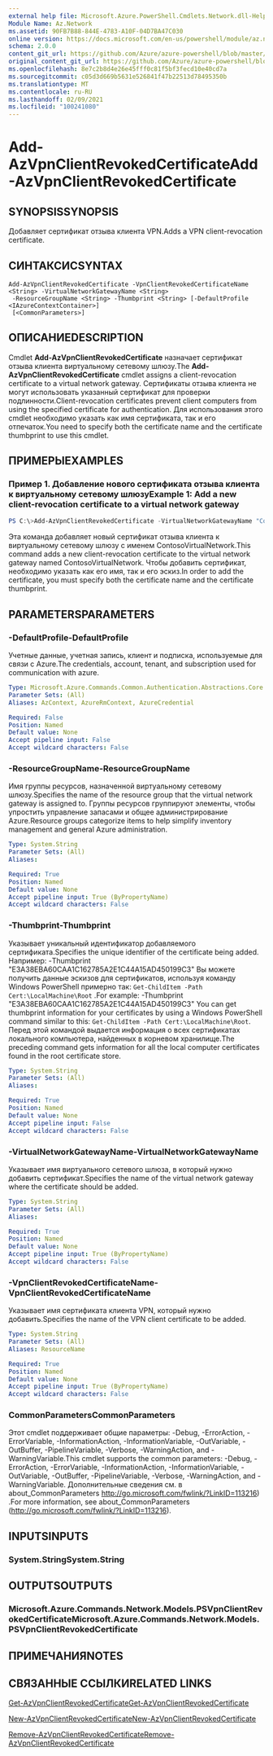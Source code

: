 ```yaml
---
external help file: Microsoft.Azure.PowerShell.Cmdlets.Network.dll-Help.xml
Module Name: Az.Network
ms.assetid: 90FB7B88-844E-4783-A10F-04D7BA47C030
online version: https://docs.microsoft.com/en-us/powershell/module/az.network/add-azvpnclientrevokedcertificate
schema: 2.0.0
content_git_url: https://github.com/Azure/azure-powershell/blob/master/src/Network/Network/help/Add-AzVpnClientRevokedCertificate.md
original_content_git_url: https://github.com/Azure/azure-powershell/blob/master/src/Network/Network/help/Add-AzVpnClientRevokedCertificate.md
ms.openlocfilehash: 8e7c2b8d4e26e45fff0c81f5bf3fecd10e40cd7a
ms.sourcegitcommit: c05d3d669b5631e526841f47b22513d78495350b
ms.translationtype: MT
ms.contentlocale: ru-RU
ms.lasthandoff: 02/09/2021
ms.locfileid: "100241080"
---
```

# <span data-ttu-id="555da-101">Add-AzVpnClientRevokedCertificate</span><span class="sxs-lookup"><span data-stu-id="555da-101">Add-AzVpnClientRevokedCertificate</span></span>

## <span data-ttu-id="555da-102">SYNOPSIS</span><span class="sxs-lookup"><span data-stu-id="555da-102">SYNOPSIS</span></span>
<span data-ttu-id="555da-103">Добавляет сертификат отзыва клиента VPN.</span><span class="sxs-lookup"><span data-stu-id="555da-103">Adds a VPN client-revocation certificate.</span></span>

## <span data-ttu-id="555da-104">СИНТАКСИС</span><span class="sxs-lookup"><span data-stu-id="555da-104">SYNTAX</span></span>

```
Add-AzVpnClientRevokedCertificate -VpnClientRevokedCertificateName <String> -VirtualNetworkGatewayName <String>
 -ResourceGroupName <String> -Thumbprint <String> [-DefaultProfile <IAzureContextContainer>]
 [<CommonParameters>]
```

## <span data-ttu-id="555da-105">ОПИСАНИЕ</span><span class="sxs-lookup"><span data-stu-id="555da-105">DESCRIPTION</span></span>
<span data-ttu-id="555da-106">Cmdlet **Add-AzVpnClientRevokedCertificate** назначает сертификат отзыва клиента виртуальному сетевому шлюзу.</span><span class="sxs-lookup"><span data-stu-id="555da-106">The **Add-AzVpnClientRevokedCertificate** cmdlet assigns a client-revocation certificate to a virtual network gateway.</span></span>
<span data-ttu-id="555da-107">Сертификаты отзыва клиента не могут использовать указанный сертификат для проверки подлинности.</span><span class="sxs-lookup"><span data-stu-id="555da-107">Client-revocation certificates prevent client computers from using the specified certificate for authentication.</span></span>
<span data-ttu-id="555da-108">Для использования этого cmdlet необходимо указать как имя сертификата, так и его отпечаток.</span><span class="sxs-lookup"><span data-stu-id="555da-108">You need to specify both the certificate name and the certificate thumbprint to use this cmdlet.</span></span>

## <span data-ttu-id="555da-109">ПРИМЕРЫ</span><span class="sxs-lookup"><span data-stu-id="555da-109">EXAMPLES</span></span>

### <span data-ttu-id="555da-110">Пример 1. Добавление нового сертификата отзыва клиента к виртуальному сетевому шлюзу</span><span class="sxs-lookup"><span data-stu-id="555da-110">Example 1: Add a new client-revocation certificate to a virtual network gateway</span></span>
```powershell
PS C:\>Add-AzVpnClientRevokedCertificate -VirtualNetworkGatewayName "ContosoVirtualNetwork" -ResourceGroupName "ContosoResourceGroup" -VpnClientRevokedCertificateName "ContosoRevokedClientCertificate" -Thumbprint "E3A38EBA60CAA1C162785A2E1C44A15AD450199C3"
```

<span data-ttu-id="555da-111">Эта команда добавляет новый сертификат отзыва клиента к виртуальному сетевому шлюзу с именем ContosoVirtualNetwork.</span><span class="sxs-lookup"><span data-stu-id="555da-111">This command adds a new client-revocation certificate to the virtual network gateway named ContosoVirtualNetwork.</span></span>
<span data-ttu-id="555da-112">Чтобы добавить сертификат, необходимо указать как его имя, так и его эскиз.</span><span class="sxs-lookup"><span data-stu-id="555da-112">In order to add the certificate, you must specify both the certificate name and the certificate thumbprint.</span></span>

## <span data-ttu-id="555da-113">PARAMETERS</span><span class="sxs-lookup"><span data-stu-id="555da-113">PARAMETERS</span></span>

### <span data-ttu-id="555da-114">-DefaultProfile</span><span class="sxs-lookup"><span data-stu-id="555da-114">-DefaultProfile</span></span>
<span data-ttu-id="555da-115">Учетные данные, учетная запись, клиент и подписка, используемые для связи с Azure.</span><span class="sxs-lookup"><span data-stu-id="555da-115">The credentials, account, tenant, and subscription used for communication with azure.</span></span>

```yaml
Type: Microsoft.Azure.Commands.Common.Authentication.Abstractions.Core.IAzureContextContainer
Parameter Sets: (All)
Aliases: AzContext, AzureRmContext, AzureCredential

Required: False
Position: Named
Default value: None
Accept pipeline input: False
Accept wildcard characters: False
```

### <span data-ttu-id="555da-116">-ResourceGroupName</span><span class="sxs-lookup"><span data-stu-id="555da-116">-ResourceGroupName</span></span>
<span data-ttu-id="555da-117">Имя группы ресурсов, назначенной виртуальному сетевому шлюзу.</span><span class="sxs-lookup"><span data-stu-id="555da-117">Specifies the name of the resource group that the virtual network gateway is assigned to.</span></span>
<span data-ttu-id="555da-118">Группы ресурсов группируют элементы, чтобы упростить управление запасами и общее администрирование Azure.</span><span class="sxs-lookup"><span data-stu-id="555da-118">Resource groups categorize items to help simplify inventory management and general Azure administration.</span></span>

```yaml
Type: System.String
Parameter Sets: (All)
Aliases:

Required: True
Position: Named
Default value: None
Accept pipeline input: True (ByPropertyName)
Accept wildcard characters: False
```

### <span data-ttu-id="555da-119">-Thumbprint</span><span class="sxs-lookup"><span data-stu-id="555da-119">-Thumbprint</span></span>
<span data-ttu-id="555da-120">Указывает уникальный идентификатор добавляемого сертификата.</span><span class="sxs-lookup"><span data-stu-id="555da-120">Specifies the unique identifier of the certificate being added.</span></span>
<span data-ttu-id="555da-121">Например: -Thumbprint "E3A38EBA60CAA1C162785A2E1C44A15AD450199C3" Вы можете получить данные эскизов для сертификатов, используя команду Windows PowerShell примерно так: `Get-ChildItem -Path Cert:\LocalMachine\Root` .</span><span class="sxs-lookup"><span data-stu-id="555da-121">For example: -Thumbprint "E3A38EBA60CAA1C162785A2E1C44A15AD450199C3" You can get thumbprint information for your certificates by using a Windows PowerShell command similar to this: `Get-ChildItem -Path Cert:\LocalMachine\Root`.</span></span>
<span data-ttu-id="555da-122">Перед этой командой выдается информация о всех сертификатах локального компьютера, найденных в корневом хранилище.</span><span class="sxs-lookup"><span data-stu-id="555da-122">The preceding command gets information for all the local computer certificates found in the root certificate store.</span></span>

```yaml
Type: System.String
Parameter Sets: (All)
Aliases:

Required: True
Position: Named
Default value: None
Accept pipeline input: False
Accept wildcard characters: False
```

### <span data-ttu-id="555da-123">-VirtualNetworkGatewayName</span><span class="sxs-lookup"><span data-stu-id="555da-123">-VirtualNetworkGatewayName</span></span>
<span data-ttu-id="555da-124">Указывает имя виртуального сетевого шлюза, в который нужно добавить сертификат.</span><span class="sxs-lookup"><span data-stu-id="555da-124">Specifies the name of the virtual network gateway where the certificate should be added.</span></span>

```yaml
Type: System.String
Parameter Sets: (All)
Aliases:

Required: True
Position: Named
Default value: None
Accept pipeline input: True (ByPropertyName)
Accept wildcard characters: False
```

### <span data-ttu-id="555da-125">-VpnClientRevokedCertificateName</span><span class="sxs-lookup"><span data-stu-id="555da-125">-VpnClientRevokedCertificateName</span></span>
<span data-ttu-id="555da-126">Указывает имя сертификата клиента VPN, который нужно добавить.</span><span class="sxs-lookup"><span data-stu-id="555da-126">Specifies the name of the VPN client certificate to be added.</span></span>

```yaml
Type: System.String
Parameter Sets: (All)
Aliases: ResourceName

Required: True
Position: Named
Default value: None
Accept pipeline input: True (ByPropertyName)
Accept wildcard characters: False
```

### <span data-ttu-id="555da-127">CommonParameters</span><span class="sxs-lookup"><span data-stu-id="555da-127">CommonParameters</span></span>
<span data-ttu-id="555da-128">Этот cmdlet поддерживает общие параметры: -Debug, -ErrorAction, -ErrorVariable, -InformationAction, -InformationVariable, -OutVariable, -OutBuffer, -PipelineVariable, -Verbose, -WarningAction, and -WarningVariable.</span><span class="sxs-lookup"><span data-stu-id="555da-128">This cmdlet supports the common parameters: -Debug, -ErrorAction, -ErrorVariable, -InformationAction, -InformationVariable, -OutVariable, -OutBuffer, -PipelineVariable, -Verbose, -WarningAction, and -WarningVariable.</span></span> <span data-ttu-id="555da-129">Дополнительные сведения см. в about_CommonParameters http://go.microsoft.com/fwlink/?LinkID=113216) .</span><span class="sxs-lookup"><span data-stu-id="555da-129">For more information, see about_CommonParameters (http://go.microsoft.com/fwlink/?LinkID=113216).</span></span>

## <span data-ttu-id="555da-130">INPUTS</span><span class="sxs-lookup"><span data-stu-id="555da-130">INPUTS</span></span>

### <span data-ttu-id="555da-131">System.String</span><span class="sxs-lookup"><span data-stu-id="555da-131">System.String</span></span>

## <span data-ttu-id="555da-132">OUTPUTS</span><span class="sxs-lookup"><span data-stu-id="555da-132">OUTPUTS</span></span>

### <span data-ttu-id="555da-133">Microsoft.Azure.Commands.Network.Models.PSVpnClientRevokedCertificate</span><span class="sxs-lookup"><span data-stu-id="555da-133">Microsoft.Azure.Commands.Network.Models.PSVpnClientRevokedCertificate</span></span>

## <span data-ttu-id="555da-134">ПРИМЕЧАНИЯ</span><span class="sxs-lookup"><span data-stu-id="555da-134">NOTES</span></span>

## <span data-ttu-id="555da-135">СВЯЗАННЫЕ ССЫЛКИ</span><span class="sxs-lookup"><span data-stu-id="555da-135">RELATED LINKS</span></span>

[<span data-ttu-id="555da-136">Get-AzVpnClientRevokedCertificate</span><span class="sxs-lookup"><span data-stu-id="555da-136">Get-AzVpnClientRevokedCertificate</span></span>](./Get-AzVpnClientRevokedCertificate.md)

[<span data-ttu-id="555da-137">New-AzVpnClientRevokedCertificate</span><span class="sxs-lookup"><span data-stu-id="555da-137">New-AzVpnClientRevokedCertificate</span></span>](./New-AzVpnClientRevokedCertificate.md)

[<span data-ttu-id="555da-138">Remove-AzVpnClientRevokedCertificate</span><span class="sxs-lookup"><span data-stu-id="555da-138">Remove-AzVpnClientRevokedCertificate</span></span>](./Remove-AzVpnClientRevokedCertificate.md)


